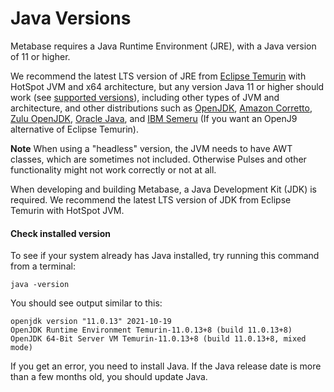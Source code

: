 # Java Versions

Metabase requires a Java Runtime Environment (JRE), with a Java version of 11 or higher.

We recommend the latest LTS version of JRE from [Eclipse Temurin](https://adoptium.net/) with HotSpot JVM and x64 architecture, but any version Java 11 or higher should work (see [supported versions](https://adoptium.net/support.html)), including other types of JVM and architecture, and other distributions such as [OpenJDK](https://openjdk.java.net/), [Amazon Corretto](https://aws.amazon.com/corretto/), [Zulu OpenJDK](https://www.azul.com/downloads/zulu-community), [Oracle Java](https://www.java.com/), and [IBM Semeru](https://developer.ibm.com/languages/java/semeru-runtimes/) (If you want an OpenJ9 alternative of Eclipse Temurin).

**Note** When using a "headless" version, the JVM needs to have AWT classes, which are sometimes not included. Otherwise Pulses and other functionality might not work correctly or not at all.

When developing and building Metabase, a Java Development Kit (JDK) is required. We recommend the latest LTS version of JDK from Eclipse Temurin with HotSpot JVM.

#### Check installed version

To see if your system already has Java installed, try running this command from a terminal:

```
java -version
```

You should see output similar to this:

    openjdk version "11.0.13" 2021-10-19
    OpenJDK Runtime Environment Temurin-11.0.13+8 (build 11.0.13+8)
    OpenJDK 64-Bit Server VM Temurin-11.0.13+8 (build 11.0.13+8, mixed mode)

If you get an error, you need to install Java. If the Java release date is more than a few months old, you should update Java.
